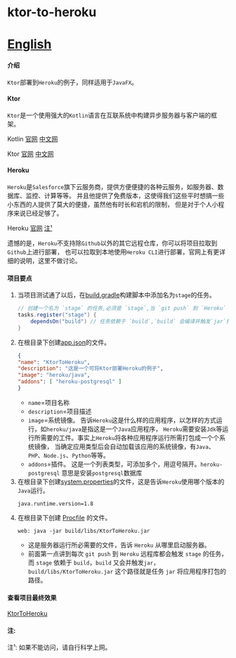 # ktor-to-heroku 

[English](/README.md)
==============
#### 介绍
`Ktor`部署到`Heroku`的例子，同样适用于`JavaFX`。

#### Ktor
`Ktor`是一个使用强大的`Kotlin`语言在互联系统中构建异步服务器与客户端的框架。

Kotlin [官网](https://kotlinlang.org/) [中文网](https://www.kotlincn.net/)

Ktor [官网](https://ktor.io/) [中文网](https://ktor.kotlincn.net/)

#### Heroku
`Heroku`是`Salesforce`旗下云服务商，提供方便便捷的各种云服务，如服务器、数据库、监控、计算等等。
并且他提供了免费版本，这使得我们这些平时想搞一些小东西的人提供了莫大的便捷，虽然他有时长和宕机的限制，
但是对于个人小程序来说已经足够了。

Heroku [官网](https://www.heroku.com/) [注¹](#注)

遗憾的是，`Heroku`不支持除`Github`以外的其它远程仓库，你可以将项目拉取到`Github`上进行部署，
也可以拉取到本地使用`Heroku CLI`进行部署，官网上有更详细的说明，这里不做讨论。

#### 项目要点
1. 当项目测试通了以后，在[build.gradle](/build.gradle)构建脚本中添加名为`stage`的任务。
    ~~~groovy
    // 创建一个名为 `stage` 的任务,必须是 `stage`,当 `git push` 到 `Heroku` 远程仓库时会触发这个任务
    tasks.register("stage") {
        dependsOn("build") // 任务依赖于 `build`,`build` 会编译并触发`jar`打包项目.
    }
    ~~~
1. 在根目录下创建[app.json](/app.json)的文件。
    ~~~json
    {
    "name": "KtorToHeroku",
    "description": "这是一个可将Ktor部署Heroku的例子",
    "image": "heroku/java",
    "addons": [ "heroku-postgresql" ]
    }
    ~~~~
    * `name`=项目名称
    * `description`=项目描述
    * `image`=系统镜像。
        告诉`Heroku`这是什么样的应用程序，以怎样的方式运行，如`heroku/java`是指这是一个`Java`应用程序，
        `Heroku`需要安装`Jdk`等运行所需要的工件。事实上`Heroku`将各种应用程序运行所需打包成一个个系统镜像，
        当确定应用类型后会自动加载该应用的系统镜像，有`Java`、`PHP`、`Node.js`、`Python`等等。
    * `addons`=插件。
        这是一个列表类型，可添加多个，用逗号隔开。`heroku-postgresql` 意思是安装`postgresql`数据库
1. 在根目录下创建[system.properties](/system.properties)的文件，这是告诉`Heroku`使用哪个版本的`Java`运行。
    ~~~properties
    java.runtime.version=1.8
    ~~~
1. 在根目录下创建 [Procfile](/Procfile) 的文件。
    ~~~text
    web: java -jar build/libs/KtorToHeroku.jar
    ~~~
    * 这是服务器运行所必需要的文件，告诉 `Heroku` 从哪里启动服务器。
    * 前面第一点讲到每次 `git push` 到 `Heroku` 远程库都会触发 `stage` 的任务，而 `stage` 依赖于 `build`，`build` 又会并触发`jar`，
    `build/libs/KtorToHeroku.jar` 这个路径就是任务 `jar` 将应用程序打包的路径。
    
#### 查看项目最终效果
[KtorToHeroku](https://leung-ktortoheroku.herokuapp.com/)

#### 注:
注¹: 如果不能访问，请自行科学上网。